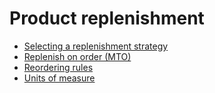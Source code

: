 # Product replenishment

  * [Selecting a replenishment strategy](product_replenishment/strategies)
  * [Replenish on order (MTO)](product_replenishment/mto)
  * [Reordering rules](product_replenishment/reordering_rules)
  * [Units of measure](product_replenishment/uom)


